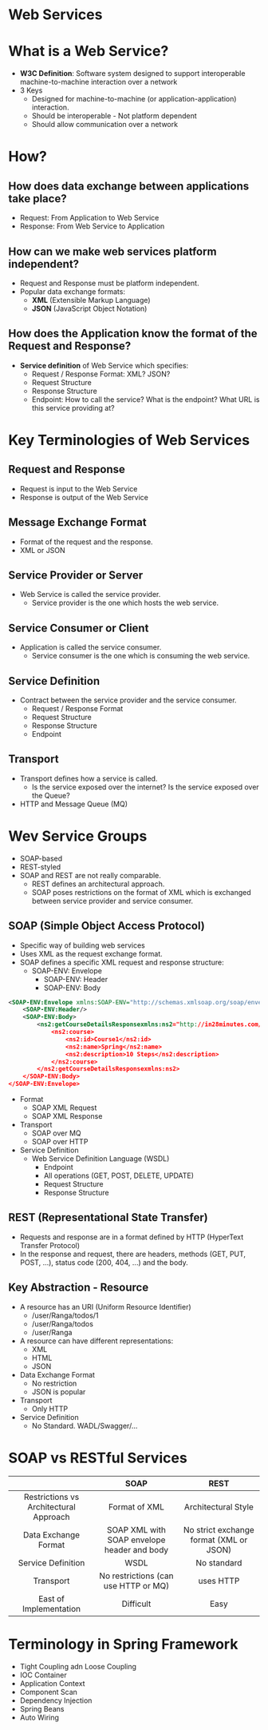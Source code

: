 # Web Services

# What is a Web Service?

- **W3C Definition**: Software system designed to support interoperable machine-to-machine interaction over a network
- 3 Keys
  - Designed for machine-to-machine (or application-application) interaction.
  - Should be interoperable - Not platform dependent
  - Should allow communication over a network

# How?

## How does data exchange between applications take place?

- Request: From Application to Web Service
- Response: From Web Service to Application

## How can we make web services platform independent?

- Request and Response must be platform independent.
- Popular data exchange formats:
  - **XML** (Extensible Markup Language)
  - **JSON** (JavaScript Object Notation)

## How does the Application know the format of the Request and Response?

- **Service definition** of Web Service which specifies:
  - Request / Response Format: XML? JSON?
  - Request Structure
  - Response Structure
  - Endpoint: How to call the service? What is the endpoint? What URL is this service providing at?

# Key Terminologies of Web Services

## Request and Response

- Request is input to the Web Service
- Response is output of the Web Service

## Message Exchange Format

- Format of the request and the response.
- XML or JSON

## Service Provider or Server

- Web Service is called the service provider.
  - Service provider is the one which hosts the web service.

## Service Consumer or Client

- Application is called the service consumer.
  - Service consumer is the one which is consuming the web service.

## Service Definition

- Contract between the service provider and the service consumer.
  - Request / Response Format
  - Request Structure
  - Response Structure
  - Endpoint

## Transport

- Transport defines how a service is called.
  - Is the service exposed over the internet? Is the service exposed over the Queue?
- HTTP and Message Queue (MQ)

# Wev Service Groups

- SOAP-based
- REST-styled
- SOAP and REST are not really comparable.
  - REST defines an architectural approach.
  - SOAP poses restrictions on the format of XML which is exchanged between service provider and service consumer.

## SOAP (Simple Object Access Protocol)

- Specific way of building web services
- Uses XML as the request exchange format.
- SOAP defines a specific XML request and response structure:
  - SOAP-ENV: Envelope
    - SOAP-ENV: Header
    - SOAP-ENV: Body

```xml
<SOAP-ENV:Envelope xmlns:SOAP-ENV="http://schemas.xmlsoap.org/soap/envelope/">
    <SOAP-ENV:Header/>
    <SOAP-ENV:Body>
        <ns2:getCourseDetailsResponsexmlns:ns2="http://in28minutes.com/courses">
            <ns2:course>
                <ns2:id>Course1</ns2:id>
                <ns2:name>Spring</ns2:name>
                <ns2:description>10 Steps</ns2:description>
            </ns2:course>
        </ns2:getCourseDetailsResponsexmlns:ns2>
    </SOAP-ENV:Body>
</SOAP-ENV:Envelope>
```

- Format
  - SOAP XML Request
  - SOAP XML Response
- Transport
  - SOAP over MQ
  - SOAP over HTTP
- Service Definition
  - Web Service Definition Language (WSDL)
    - Endpoint
    - All operations (GET, POST, DELETE, UPDATE)
    - Request Structure
    - Response Structure

## REST (Representational State Transfer)

- Requests and response are in a format defined by HTTP (HyperText Transfer Protocol)
- In the response and request, there are headers, methods (GET, PUT, POST, ...), status code (200, 404, ...) and the body.

## Key Abstraction - Resource

- A resource has an URI (Uniform Resource Identifier)
  - /user/Ranga/todos/1
  - /user/Ranga/todos
  - /user/Ranga
- A resource can have different representations:
  - XML
  - HTML
  - JSON
- Data Exchange Format
  - No restriction
  - JSON is popular
- Transport
  - Only HTTP
- Service Definition
  - No Standard. WADL/Swagger/...

# SOAP vs RESTful Services

|                                        |                    SOAP                     |                  REST                   |
| :------------------------------------: | :-----------------------------------------: | :-------------------------------------: |
| Restrictions vs Architectural Approach |                Format of XML                |           Architectural Style           |
|          Data Exchange Format          | SOAP XML with SOAP envelope header and body | No strict exchange format (XML or JSON) |
|           Service Definition           |                    WSDL                     |               No standard               |
|               Transport                |    No restrictions (can use HTTP or MQ)     |                uses HTTP                |
|         East of Implementation         |                  Difficult                  |                  Easy                   |

# Terminology in Spring Framework

- Tight Coupling adn Loose Coupling
- IOC Container
- Application Context
- Component Scan
- Dependency Injection
- Spring Beans
- Auto Wiring
